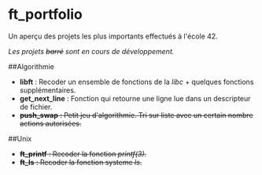 # ft_portfolio

Un aperçu des projets les plus importants effectués à l'école 42.

*Les projets ~~barré~~ sont en cours de développement.*

##Algorithmie
- **libft** : Recoder un ensemble de fonctions de la *libc* + quelques fonctions supplémentaires.
- **get_next_line** : Fonction qui retourne une ligne lue dans un descripteur de fichier.
- ~~**push_swap** : Petit jeu d'algorithmie. Tri sur liste avec un certain nombre actions autorisées.~~

##Unix
- ~~**ft_printf** : Recoder la fonction *printf(3)*.~~
- ~~**ft_ls** : Recoder la fonction systeme *ls*.~~